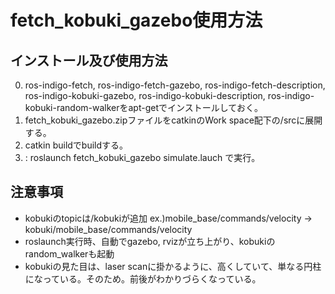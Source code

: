 # fetch_kobuki_gazebo使用方法

## インストール及び使用方法
0. ros-indigo-fetch, ros-indigo-fetch-gazebo, ros-indigo-fetch-description, ros-indigo-kobuki-gazebo, ros-indigo-kobuki-description, ros-indigo-kobuki-random-walkerをapt-getでインストールしておく。 
1. fetch_kobuki_gazebo.zipファイルをcatkinのWork space配下の/srcに展開する。
2. catkin buildでbuildする。
3. : roslaunch fetch_kobuki_gazebo simulate.lauch で実行。

## 注意事項
- kobukiのtopicは/kobukiが追加 ex.)mobile_base/commands/velocity → kobuki/mobile_base/commands/velocity 
- roslaunch実行時、自動でgazebo, rvizが立ち上がり、kobukiのrandom_walkerも起動
- kobukiの見た目は、laser scanに掛かるように、高くしていて、単なる円柱になっている。そのため。前後がわかりづらくなっている。


